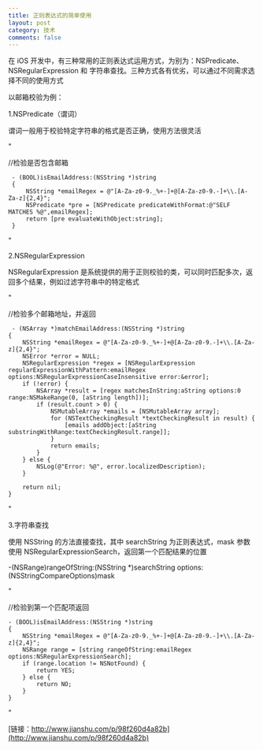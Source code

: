 ```yaml
---
title: 正则表达式的简单使用
layout: post
category: 技术
comments: false
---
```



在 iOS 开发中，有三种常用的正则表达式运用方式，为别为：NSPredicate、NSRegularExpression 和 字符串查找。三种方式各有优劣，可以通过不同需求选择不同的使用方式

以邮箱校验为例：


1.NSPredicate（谓词）

谓词一般用于校验特定字符串的格式是否正确，使用方法很灵活

"

//检验是否包含邮箱

     - (BOOL)isEmailAddress:(NSString *)string
     {
         NSString *emailRegex = @"[A-Za-z0-9._%+-]+@[A-Za-z0-9.-]+\\.[A-Za-z]{2,4}";
         NSPredicate *pre = [NSPredicate predicateWithFormat:@"SELF MATCHES %@",emailRegex];
         return [pre evaluateWithObject:string];
     }

"
  
2.NSRegularExpression

NSRegularExpression 是系统提供的用于正则校验的类，可以同时匹配多次，返回多个结果，例如过滤字符串中的特定格式

"
  
  //检验多个邮箱地址，并返回
  
     - (NSArray *)matchEmailAddress:(NSString *)string
    {
        NSString *emailRegex = @"[A-Za-z0-9._%+-]+@[A-Za-z0-9.-]+\\.[A-Za-z]{2,4}";
        NSError *error = NULL;
        NSRegularExpression *regex = [NSRegularExpression regularExpressionWithPattern:emailRegex options:NSRegularExpressionCaseInsensitive error:&error];
        if (!error) {
            NSArray *result = [regex matchesInString:aString options:0 range:NSMakeRange(0, [aString length])];
            if (result.count > 0) {
                NSMutableArray *emails = [NSMutableArray array];
                for (NSTextCheckingResult *textCheckingResult in result) {
                    [emails addObject:[aString substringWithRange:textCheckingResult.range]];
                }
                return emails;
            }
        } else {
            NSLog(@"Error: %@", error.localizedDescription);
        }

        return nil;
    }

  
"

3.字符串查找

使用 NSString 的方法直接查找，其中 searchString 为正则表达式，mask 参数使用 NSRegularExpressionSearch，返回第一个匹配结果的位置

-(NSRange)rangeOfString:(NSString *)searchString options:(NSStringCompareOptions)mask

"

//检验到第一个匹配项返回

    - (BOOL)isEmailAddress:(NSString *)string
    {
        NSString *emailRegex = @"[A-Za-z0-9._%+-]+@[A-Za-z0-9.-]+\\.[A-Za-z]{2,4}";
        NSRange range = [string rangeOfString:emailRegex options:NSRegularExpressionSearch];
        if (range.location != NSNotFound) {
            return YES;
        } else {
            return NO;
        }
    }

"


[链接：http://www.jianshu.com/p/98f260d4a82b](http://www.jianshu.com/p/98f260d4a82b)




